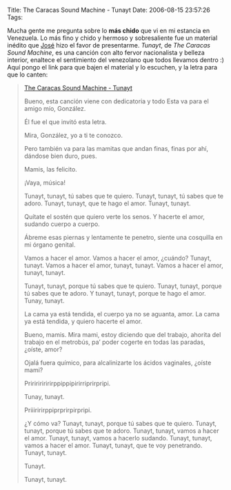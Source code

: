 Title: The Caracas Sound Machine - Tunayt
Date: 2006-08-15 23:57:26
Tags: 

<p>Mucha gente me pregunta sobre lo <strong>más chido</strong> que vi en mi estancia en Venezuela. Lo más fino y chido y hermoso y sobresaliente fue un material inédito que <a target="_blank" href="http://bureado.unplug.org.ve">José</a> hizo el favor de presentarme. <em>Tunayt</em>, de <em>The Caracas Sound Machine</em>, es una canción con alto fervor nacionalista y belleza interior, enaltece el sentimiento del venezolano que todos llevamos dentro :) Aquí pongo el link para que bajen el material y lo escuchen, y la letra para que lo canten:
</p>
<blockquote>
<a target="_blank" href="http://www.damog.net/files/misc/The%20Caracas%20Sound%20Machine%20-%20Tunayt.mp3">The Caracas Sound Machine - Tunayt</a>

Bueno, esta canción viene con dedicatoria y todo
Esta va para el amigo mío, González.

Él fue el que invitó esta letra.

Mira, González, yo a ti te conozco.

Pero también va para las mamitas que andan finas, finas por ahí, dándose bien duro, pues.

Mamis, las felicito.

¡Vaya, música!

Tunayt, tunayt, tú sabes que te quiero.
Tunayt, tunayt, tú sabes que te adoro.
Tunayt, tunayt, que te hago el amor.
Tunayt, tunayt.

Quítate el sostén que quiero verte los senos.
Y hacerte el amor, sudando cuerpo a cuerpo.

Ábreme esas piernas y lentamente te penetro, siente una cosquilla en mi órgano genital.

Vamos a hacer el amor.
Vamos a hacer el amor, ¿cuándo? Tunayt, tunayt.
Vamos a hacer el amor, tunayt, tunayt.
Vamos a hacer el amor, tunayt, tunayt.

Tunayt, tunayt, porque tú sabes que te quiero.
Tunayt, tunayt, porque tú sabes que te adoro.
Y tunayt, tunayt, porque te hago el amor.
Tunay, tunayt.

La cama ya está tendida, el cuerpo ya no se aguanta, amor.
La cama ya está tendida, y quiero hacerte el amor.

Bueno, mamis. Mira mami, estoy diciendo que del trabajo, ahorita del trabajo en el metrobús, pa&#8217; poder cogerte en todas las paradas, ¿oíste, amor?

Ojalá fuera químico, para alcalinizarte los ácidos vaginales, ¿oíste mami?

Pririririririrppippipirirriprirpripi.

Tunay, tunayt.

Priiiririrppiprprirpirpripi.

¿Y cómo va?
Tunayt, tunayt, porque tú sabes que te quiero.
Tunayt, tunayt, porque tú sabes que te adoro.
Tunayt, tunayt, vamos a hacer el amor.
Tunayt, tunayt, vamos a hacerlo sudando.
Tunayt, tunayt, vamos a hacer el amor.
Tunayt, tunayt, que te voy penetrando.
Tunayt, tunayt.

Tunayt.

Tunayt, tunayt.</blockquote>
